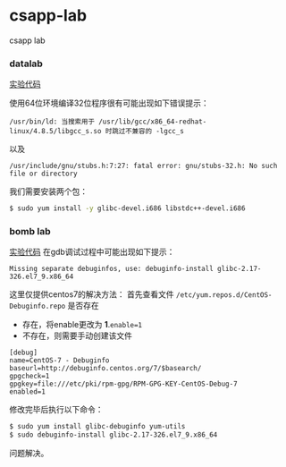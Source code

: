 # csapp-lab
csapp lab

### datalab

[实验代码](http://csapp.cs.cmu.edu/3e/datalab-handout.tar)

使用64位环境编译32位程序很有可能出现如下错误提示：
```
/usr/bin/ld: 当搜索用于 /usr/lib/gcc/x86_64-redhat-linux/4.8.5/libgcc_s.so 时跳过不兼容的 -lgcc_s
```
以及
```
/usr/include/gnu/stubs.h:7:27: fatal error: gnu/stubs-32.h: No such file or directory
```

我们需要安装两个包：
```bash
$ sudo yum install -y glibc-devel.i686 libstdc++-devel.i686
```


### bomb lab

[实验代码](http://csapp.cs.cmu.edu/3e/bomb.tar)
在gdb调试过程中可能出现如下提示：
```
Missing separate debuginfos, use: debuginfo-install glibc-2.17-326.el7_9.x86_64
```
这里仅提供centos7的解决方法：
首先查看文件 `/etc/yum.repos.d/CentOS-Debuginfo.repo` 是否存在
- 存在，将enable更改为 **1**.`enable=1`
- 不存在，则需要手动创建该文件
```
[debug]
name=CentOS-7 - Debuginfo
baseurl=http://debuginfo.centos.org/7/$basearch/ 
gpgcheck=1
gpgkey=file:///etc/pki/rpm-gpg/RPM-GPG-KEY-CentOS-Debug-7 
enabled=1
```

修改完毕后执行以下命令：
```bash
$ sudo yum install glibc-debuginfo yum-utils
$ sudo debuginfo-install glibc-2.17-326.el7_9.x86_64
```

问题解决。


